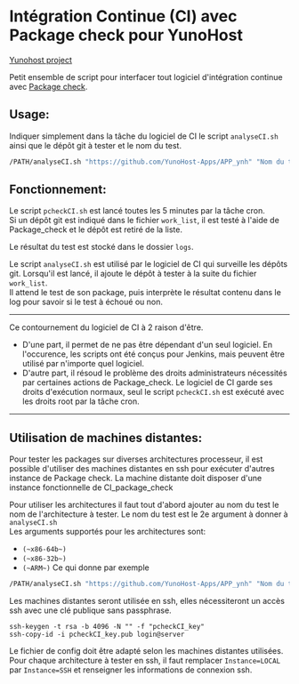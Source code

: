 Intégration Continue (CI) avec Package check pour YunoHost
==================

[Yunohost project](https://yunohost.org/#/)

Petit ensemble de script pour interfacer tout logiciel d'intégration continue avec [Package check](https://github.com/YunoHost/package_check).

## Usage:
Indiquer simplement dans la tâche du logiciel de CI le script `analyseCI.sh` ainsi que le dépôt git à tester et le nom du test.
```bash
/PATH/analyseCI.sh "https://github.com/YunoHost-Apps/APP_ynh" "Nom du test"
```

## Fonctionnement:
Le script `pcheckCI.sh` est lancé toutes les 5 minutes par la tâche cron.  
Si un dépôt git est indiqué dans le fichier `work_list`, il est testé à l'aide de Package_check et le dépôt est retiré de la liste.

Le résultat du test est stocké dans le dossier `logs`.

Le script `analyseCI.sh` est utilisé par le logiciel de CI qui surveille les dépôts git. Lorsqu'il est lancé, il ajoute le dépôt à tester à la suite du fichier `work_list`.  
Il attend le test de son package, puis interprète le résultat contenu dans le log pour savoir si le test à échoué ou non.

---
Ce contournement du logiciel de CI à 2 raison d'être.  

- D'une part, il permet de ne pas être dépendant d'un seul logiciel. En l'occurence, les scripts ont été conçus pour Jenkins, mais peuvent être utilisé par n'importe quel logiciel.
- D'autre part, il résoud le problème des droits administrateurs nécessités par certaines actions de Package_check. Le logiciel de CI garde ses droits d'exécution normaux, seul le script `pcheckCI.sh` est exécuté avec les droits root par la tâche cron.

---
## Utilisation de machines distantes:
Pour tester les packages sur diverses architectures processeur, il est possible d'utiliser des machines distantes en ssh pour exécuter d'autres instance de Package check.
La machine distante doit disposer d'une instance fonctionnelle de CI_package_check

Pour utiliser les architectures il faut tout d'abord ajouter au nom du test le nom de l'architecture à tester. Le nom du test est le 2e argument à donner à `analyseCI.sh`  
Les arguments supportés pour les architectures sont:

- `(~x86-64b~)`
- `(~x86-32b~)`
- `(~ARM~)`
Ce qui donne par exemple
```bash
/PATH/analyseCI.sh "https://github.com/YunoHost-Apps/APP_ynh" "Nom du test (~x86-64b~)"
```

Les machines distantes seront utilisée en ssh, elles nécessiteront un accès ssh avec une clé publique sans passphrase.
```
ssh-keygen -t rsa -b 4096 -N "" -f "pcheckCI_key"
ssh-copy-id -i pcheckCI_key.pub login@server
```

Le fichier de config doit être adapté selon les machines distantes utilisées.  
Pour chaque architecture à tester en ssh, il faut remplacer `Instance=LOCAL` par `Instance=SSH` et renseigner les informations de connexion ssh.
